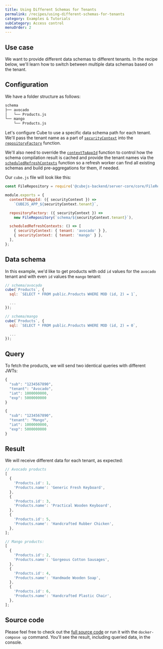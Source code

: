 ```yaml
---
title: Using Different Schemas for Tenants
permalink: /recipes/using-different-schemas-for-tenants
category: Examples & Tutorials
subCategory: Access control
menuOrder: 2
---
```


## Use case

We want to provide different data schemas to different tenants. In the recipe
below, we'll learn how to switch between multiple data schemas based on the
tenant.

## Configuration

We have a folder structure as follows:

```bash
schema
├── avocado
│   └── Products.js
└── mango
    └── Products.js
```

Let's configure Cube to use a specific data schema path for each tenant. We'll
pass the tenant name as a part of
[`securityContext`](https://cube.dev/docs/security/context#top) into the
[`repositoryFactory`](https://cube.dev/docs/config#repository-factory) function.

We'll also need to override the
[`contextToAppId`](https://cube.dev/docs/config#context-to-app-id) function to
control how the schema compilation result is cached and provide the tenant names
via the
[`scheduledRefreshContexts`](https://cube.dev/docs/config#scheduled-refresh-contexts)
function so a refresh worker can find all existing schemas and build
pre-aggregations for them, if needed.

Our `cube.js` file will look like this:

```javascript
const FileRepository = require('@cubejs-backend/server-core/core/FileRepository');

module.exports = {
  contextToAppId: ({ securityContext }) =>
    `CUBEJS_APP_${securityContext.tenant}`,

  repositoryFactory: ({ securityContext }) =>
    new FileRepository(`schema/${securityContext.tenant}`),

  scheduledRefreshContexts: () => [
    { securityContext: { tenant: 'avocado' } },
    { securityContext: { tenant: 'mango' } },
  ],
};
```

## Data schema

In this example, we'd like to get products with odd `id` values for the
`avocado` tenant and with even `id` values the `mango` tenant:

```javascript
// schema/avocado
cube(`Products`, {
  sql: `SELECT * FROM public.Products WHERE MOD (id, 2) = 1`,

  ...
});

// schema/mango
cube(`Products`, {
  sql: `SELECT * FROM public.Products WHERE MOD (id, 2) = 0`,

  ...
});
```

## Query

To fetch the products, we will send two identical queries with different JWTs:

```javascript
{
  "sub": "1234567890",
  "tenant": "Avocado",
  "iat": 1000000000,
  "exp": 5000000000
}
```

```javascript
{
  "sub": "1234567890",
  "tenant": "Mango",
  "iat": 1000000000,
  "exp": 5000000000
}
```

## Result

We will receive different data for each tenant, as expected:

```javascript
// Avocado products
[
  {
    'Products.id': 1,
    'Products.name': 'Generic Fresh Keyboard',
  },
  {
    'Products.id': 3,
    'Products.name': 'Practical Wooden Keyboard',
  },
  {
    'Products.id': 5,
    'Products.name': 'Handcrafted Rubber Chicken',
  },
];
```

```javascript
// Mango products:
[
  {
    'Products.id': 2,
    'Products.name': 'Gorgeous Cotton Sausages',
  },
  {
    'Products.id': 4,
    'Products.name': 'Handmade Wooden Soap',
  },
  {
    'Products.id': 6,
    'Products.name': 'Handcrafted Plastic Chair',
  },
];
```

## Source code

Please feel free to check out the
[full source code](https://github.com/cube-js/cube.js/tree/master/examples/recipes/using-different-schemas-for-tenants)
or run it with the `docker-compose up` command. You'll see the result, including
queried data, in the console.
